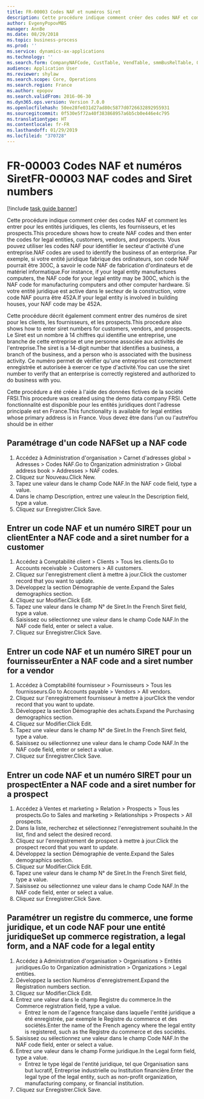 ```yaml
---
title: FR-00003 Codes NAF et numéros Siret
description: Cette procédure indique comment créer des codes NAF et comment les entrer pour les entités juridiques, les clients, les fournisseurs, et les prospects.
author: EvgenyPopovMBS
manager: AnnBe
ms.date: 08/29/2018
ms.topic: business-process
ms.prod: ''
ms.service: dynamics-ax-applications
ms.technology: ''
ms.search.form: CompanyNAFCode, CustTable, VendTable, smmBusRelTable, OMLegalEntity
audience: Application User
ms.reviewer: shylaw
ms.search.scope: Core, Operations
ms.search.region: France
ms.author: epopov
ms.search.validFrom: 2016-06-30
ms.dyn365.ops.version: Version 7.0.0
ms.openlocfilehash: 50ee28fe031d27ad80c5877d0726632892955931
ms.sourcegitcommit: 0f530e5f72a40f383868957a6b5cb0e446e4c795
ms.translationtype: HT
ms.contentlocale: fr-FR
ms.lasthandoff: 01/29/2019
ms.locfileid: "370728"
---
```

# <a name="fr-00003-naf-codes-and-siret-numbers"></a><span data-ttu-id="35d30-103">FR-00003 Codes NAF et numéros Siret</span><span class="sxs-lookup"><span data-stu-id="35d30-103">FR-00003 NAF codes and Siret numbers</span></span>

[!include [task guide banner](../../includes/task-guide-banner.md)]

<span data-ttu-id="35d30-104">Cette procédure indique comment créer des codes NAF et comment les entrer pour les entités juridiques, les clients, les fournisseurs, et les prospects.</span><span class="sxs-lookup"><span data-stu-id="35d30-104">This procedure shows how to create NAF codes and then enter the codes for legal entities, customers, vendors, and prospects.</span></span> <span data-ttu-id="35d30-105">Vous pouvez utiliser les codes NAF pour identifier le secteur d'activité d'une entreprise.</span><span class="sxs-lookup"><span data-stu-id="35d30-105">NAF codes are used to identify the business of an enterprise.</span></span> <span data-ttu-id="35d30-106">Par exemple, si votre entité juridique fabrique des ordinateurs, son code NAF pourrait être 300C, à savoir le code NAF de fabrication d'ordinateurs et de matériel informatique.</span><span class="sxs-lookup"><span data-stu-id="35d30-106">For instance, if your legal entity manufactures computers, the NAF code for your legal entity may be 300C, which is the NAF code for manufacturing computers and other computer hardware.</span></span> <span data-ttu-id="35d30-107">Si votre entité juridique est active dans le secteur de la construction, votre code NAF pourra être 452A.</span><span class="sxs-lookup"><span data-stu-id="35d30-107">If your legal entity is involved in building houses, your NAF code may be 452A.</span></span>



<span data-ttu-id="35d30-108">Cette procédure décrit également comment entrer des numéros de siret pour les clients, les fournisseurs, et les prospects.</span><span class="sxs-lookup"><span data-stu-id="35d30-108">This procedure also shows how to enter siret numbers for customers, vendors, and prospects.</span></span> <span data-ttu-id="35d30-109">Le Siret est un nombre à 14 chiffres qui identifie une entreprise, une branche de cette entreprise et une personne associée aux activités de l'entreprise.</span><span class="sxs-lookup"><span data-stu-id="35d30-109">The siret is a 14-digit number that identifies a business, a branch of the business, and a person who is associated with the business activity.</span></span> <span data-ttu-id="35d30-110">Ce numéro permet de vérifier qu'une entreprise est correctement enregistrée et autorisée à exercer ce type d'activité.</span><span class="sxs-lookup"><span data-stu-id="35d30-110">You can use the siret number to verify that an enterprise is correctly registered and authorized to do business with you.</span></span>



<span data-ttu-id="35d30-111">Cette procédure a été créée à l'aide des données fictives de la société FRSI.</span><span class="sxs-lookup"><span data-stu-id="35d30-111">This procedure was created using the demo data company FRSI.</span></span> <span data-ttu-id="35d30-112">Cette fonctionnalité est disponible pour les entités juridiques dont l'adresse principale est en France.</span><span class="sxs-lookup"><span data-stu-id="35d30-112">This functionality is available for legal entities whose primary address is in France.</span></span> <span data-ttu-id="35d30-113">Vous devez être dans l'un ou l'autre</span><span class="sxs-lookup"><span data-stu-id="35d30-113">You should be in either</span></span>


## <a name="set-up-a-naf-code"></a><span data-ttu-id="35d30-114">Paramétrage d'un code NAF</span><span class="sxs-lookup"><span data-stu-id="35d30-114">Set up a NAF code</span></span>
1. <span data-ttu-id="35d30-115">Accédez à Administration d'organisation > Carnet d'adresses global > Adresses > Codes NAF.</span><span class="sxs-lookup"><span data-stu-id="35d30-115">Go to Organization administration > Global address book > Addresses > NAF codes.</span></span>
2. <span data-ttu-id="35d30-116">Cliquez sur Nouveau.</span><span class="sxs-lookup"><span data-stu-id="35d30-116">Click New.</span></span>
3. <span data-ttu-id="35d30-117">Tapez une valeur dans le champ Code NAF.</span><span class="sxs-lookup"><span data-stu-id="35d30-117">In the NAF code field, type a value.</span></span>
4. <span data-ttu-id="35d30-118">Dans le champ Description, entrez une valeur.</span><span class="sxs-lookup"><span data-stu-id="35d30-118">In the Description field, type a value.</span></span>
5. <span data-ttu-id="35d30-119">Cliquez sur Enregistrer.</span><span class="sxs-lookup"><span data-stu-id="35d30-119">Click Save.</span></span>

## <a name="enter-a-naf-code-and-a-siret-number-for-a-customer"></a><span data-ttu-id="35d30-120">Entrer un code NAF et un numéro SIRET pour un client</span><span class="sxs-lookup"><span data-stu-id="35d30-120">Enter a NAF code and a siret number for a customer</span></span>
1. <span data-ttu-id="35d30-121">Accédez à Comptabilité client > Clients > Tous les clients.</span><span class="sxs-lookup"><span data-stu-id="35d30-121">Go to Accounts receivable > Customers > All customers.</span></span>
2. <span data-ttu-id="35d30-122">Cliquez sur l'enregistrement client à mettre à jour.</span><span class="sxs-lookup"><span data-stu-id="35d30-122">Click the customer record that you want to update.</span></span>
3. <span data-ttu-id="35d30-123">Développez la section Démographie de vente.</span><span class="sxs-lookup"><span data-stu-id="35d30-123">Expand the Sales demographics section.</span></span>
4. <span data-ttu-id="35d30-124">Cliquez sur Modifier.</span><span class="sxs-lookup"><span data-stu-id="35d30-124">Click Edit.</span></span>
5. <span data-ttu-id="35d30-125">Tapez une valeur dans le champ N° de Siret.</span><span class="sxs-lookup"><span data-stu-id="35d30-125">In the French Siret field, type a value.</span></span>
6. <span data-ttu-id="35d30-126">Saisissez ou sélectionnez une valeur dans le champ Code NAF.</span><span class="sxs-lookup"><span data-stu-id="35d30-126">In the NAF code field, enter or select a value.</span></span>
7. <span data-ttu-id="35d30-127">Cliquez sur Enregistrer.</span><span class="sxs-lookup"><span data-stu-id="35d30-127">Click Save.</span></span>

## <a name="enter-a-naf-code-and-a-siret-number-for-a-vendor"></a><span data-ttu-id="35d30-128">Entrer un code NAF et un numéro SIRET pour un fournisseur</span><span class="sxs-lookup"><span data-stu-id="35d30-128">Enter a NAF code and a siret number for a vendor</span></span>
1. <span data-ttu-id="35d30-129">Accédez à Comptabilité fournisseur > Fournisseurs > Tous les fournisseurs.</span><span class="sxs-lookup"><span data-stu-id="35d30-129">Go to Accounts payable > Vendors > All vendors.</span></span>
2. <span data-ttu-id="35d30-130">Cliquez sur l'enregistrement fournisseur à mettre à jour</span><span class="sxs-lookup"><span data-stu-id="35d30-130">Click the vendor record that you want to update.</span></span>
3. <span data-ttu-id="35d30-131">Développez la section Démographie des achats.</span><span class="sxs-lookup"><span data-stu-id="35d30-131">Expand the Purchasing demographics section.</span></span>
4. <span data-ttu-id="35d30-132">Cliquez sur Modifier.</span><span class="sxs-lookup"><span data-stu-id="35d30-132">Click Edit.</span></span>
5. <span data-ttu-id="35d30-133">Tapez une valeur dans le champ N° de Siret.</span><span class="sxs-lookup"><span data-stu-id="35d30-133">In the French Siret field, type a value.</span></span>
6. <span data-ttu-id="35d30-134">Saisissez ou sélectionnez une valeur dans le champ Code NAF.</span><span class="sxs-lookup"><span data-stu-id="35d30-134">In the NAF code field, enter or select a value.</span></span>
7. <span data-ttu-id="35d30-135">Cliquez sur Enregistrer.</span><span class="sxs-lookup"><span data-stu-id="35d30-135">Click Save.</span></span>

## <a name="enter-a-naf-code-and-a-siret-number-for-a-prospect"></a><span data-ttu-id="35d30-136">Entrer un code NAF et un numéro SIRET pour un prospect</span><span class="sxs-lookup"><span data-stu-id="35d30-136">Enter a NAF code and a siret number for a prospect</span></span>
1. <span data-ttu-id="35d30-137">Accédez à Ventes et marketing > Relation > Prospects > Tous les prospects.</span><span class="sxs-lookup"><span data-stu-id="35d30-137">Go to Sales and marketing > Relationships > Prospects > All prospects.</span></span>
2. <span data-ttu-id="35d30-138">Dans la liste, recherchez et sélectionnez l'enregistrement souhaité.</span><span class="sxs-lookup"><span data-stu-id="35d30-138">In the list, find and select the desired record.</span></span>
3. <span data-ttu-id="35d30-139">Cliquez sur l'enregistrement de prospect à mettre à jour.</span><span class="sxs-lookup"><span data-stu-id="35d30-139">Click the prospect record that you want to update.</span></span>
4. <span data-ttu-id="35d30-140">Développez la section Démographie de vente.</span><span class="sxs-lookup"><span data-stu-id="35d30-140">Expand the Sales demographics section.</span></span>
5. <span data-ttu-id="35d30-141">Cliquez sur Modifier.</span><span class="sxs-lookup"><span data-stu-id="35d30-141">Click Edit.</span></span>
6. <span data-ttu-id="35d30-142">Tapez une valeur dans le champ N° de Siret.</span><span class="sxs-lookup"><span data-stu-id="35d30-142">In the French Siret field, type a value.</span></span>
7. <span data-ttu-id="35d30-143">Saisissez ou sélectionnez une valeur dans le champ Code NAF.</span><span class="sxs-lookup"><span data-stu-id="35d30-143">In the NAF code field, enter or select a value.</span></span>
8. <span data-ttu-id="35d30-144">Cliquez sur Enregistrer.</span><span class="sxs-lookup"><span data-stu-id="35d30-144">Click Save.</span></span>

## <a name="set-up-commerce-registration-a-legal-form-and-a-naf-code-for-a-legal-entity"></a><span data-ttu-id="35d30-145">Paramétrer un registre du commerce, une forme juridique, et un code NAF pour une entité juridique</span><span class="sxs-lookup"><span data-stu-id="35d30-145">Set up commerce registration, a legal form, and a NAF code for a legal entity</span></span>
1. <span data-ttu-id="35d30-146">Accédez à Administration d'organisation > Organisations > Entités juridiques.</span><span class="sxs-lookup"><span data-stu-id="35d30-146">Go to Organization administration > Organizations > Legal entities.</span></span>
2. <span data-ttu-id="35d30-147">Développez la section Numéros d'enregistrement.</span><span class="sxs-lookup"><span data-stu-id="35d30-147">Expand the Registration numbers section.</span></span>
3. <span data-ttu-id="35d30-148">Cliquez sur Modifier.</span><span class="sxs-lookup"><span data-stu-id="35d30-148">Click Edit.</span></span>
4. <span data-ttu-id="35d30-149">Entrez une valeur dans le champ Registre du commerce.</span><span class="sxs-lookup"><span data-stu-id="35d30-149">In the Commerce registration field, type a value.</span></span>
    * <span data-ttu-id="35d30-150">Entrez le nom de l'agence française dans laquelle l'entité juridique a été enregistrée, par exemple le Registre du commerce et des sociétés.</span><span class="sxs-lookup"><span data-stu-id="35d30-150">Enter the name of the French agency where the legal entity is registered, such as the Registre du commerce et des sociétés.</span></span>  
5. <span data-ttu-id="35d30-151">Saisissez ou sélectionnez une valeur dans le champ Code NAF.</span><span class="sxs-lookup"><span data-stu-id="35d30-151">In the NAF code field, enter or select a value.</span></span>
6. <span data-ttu-id="35d30-152">Entrez une valeur dans le champ Forme juridique.</span><span class="sxs-lookup"><span data-stu-id="35d30-152">In the Legal form field, type a value.</span></span>
    * <span data-ttu-id="35d30-153">Entrez le type légal de l'entité juridique, tel que Organisation sans but lucratif, Entreprise industrielle ou Institution financière.</span><span class="sxs-lookup"><span data-stu-id="35d30-153">Enter the legal type of the legal entity, such as non-profit organization, manufacturing company, or financial institution.</span></span>  
7. <span data-ttu-id="35d30-154">Cliquez sur Enregistrer.</span><span class="sxs-lookup"><span data-stu-id="35d30-154">Click Save.</span></span>

